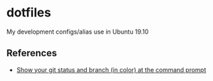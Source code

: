 # dotfiles
My development configs/alias use in Ubuntu 19.10

## References
 - [Show your git status and branch (in color) at the command prompt](https://coderwall.com/p/pn8f0g/show-your-git-status-and-branch-in-color-at-the-command-prompt)
